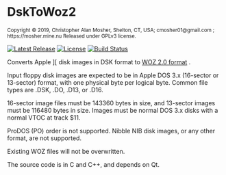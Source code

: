 # DskToWoz2



<small>
Copyright © 2019, Christopher Alan Mosher, Shelton, CT, USA; cmosher01@gmail.com ; https://mosher.mine.nu
Released under GPLv3 license.
</small>



[![Latest Release](https://img.shields.io/github/release-pre/cmosher01/DskToWoz2.svg)](https://github.com/cmosher01/DskToWoz2/releases/latest)
[![License](https://img.shields.io/github/license/cmosher01/DskToWoz2.svg)](https://www.gnu.org/licenses/gpl.html)
[![Build Status](https://travis-ci.com/cmosher01/DskToWoz2.svg?branch=master)](https://travis-ci.com/cmosher01/DskToWoz2)



Converts Apple ][ disk images in DSK format to [WOZ 2.0 format](https://applesaucefdc.com/woz/reference2/) .



Input floppy disk images are expected to be in Apple DOS 3.x (16-sector or 13-sector)
format, with one physical byte per logical byte. Common file types are .DSK, .DO, .D13, or .D16.

16-sector image files must be 143360 bytes in size, and 13-sector images must be 116480 bytes in size.
Images must be normal DOS 3.x disks with a normal VTOC at track $11.

ProDOS (PO) order is not supported. Nibble NIB disk images, or any other format, are not supported.

Existing WOZ files will not be overwritten.

The source code is in C and C++, and depends on Qt.
